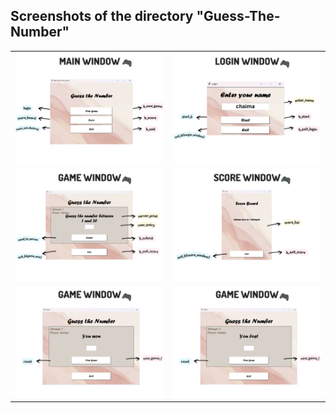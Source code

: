 ## Screenshots of the directory "Guess-The-Number"

| | |
|---|---|
| ![Image 1](https://github.com/Feddane/Network/blob/main/Guess-The-Number/Explanation/Main_Window.png) | ![Image 2](https://github.com/Feddane/Network/blob/main/Guess-The-Number/Explanation/Login_window.png) |
| ![Image 3](https://github.com/Feddane/Network/blob/main/Guess-The-Number/Explanation/Game_window%20.png) | ![Image 4](https://github.com/Feddane/Network/blob/main/Guess-The-Number/Explanation/Score_window.png) |
| ![Image 5](https://github.com/Feddane/Network/blob/main/Guess-The-Number/Explanation/Game_window_won.png) | ![Image 6](https://github.com/Feddane/Network/blob/main/Guess-The-Number/Explanation/Game_window_lost.png) |
